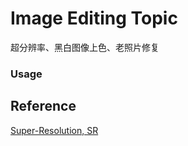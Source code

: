 # Image Editing Topic

超分辨率、黑白图像上色、老照片修复

### Usage



## Reference

[Super-Resolution, SR](https://blog.csdn.net/sinat_39372048/article/details/81628945)
